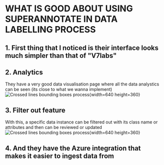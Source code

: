 
# WHAT IS GOOD ABOUT USING SUPERANNOTATE IN DATA LABELLING PROCESS

## 1. First thing that I noticed is their interface looks much simpler than that of "V7labs"

## 2. Analytics
They have a very good data visualisation page where all the data analystics can be seen (its close to what we wanna implement)
![Crossed lines bounding boxes process](super_annotate\analytics.JPG){width=640 height=360}


## 3. Filter out feature 
With this, a specific data instance can be filtered out with its class name or attributes and then can be reviewed or updated
![Crossed lines bounding boxes process](super_annotate\filter_out.JPG){width=640 height=360}


## 4. And they have the Azure integration that makes it easier to ingest data from
